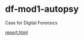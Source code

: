 # df-mod1-autopsy
Case for Digital Forensics

[report.html](https://github.com/user-attachments/files/22395176/report.html)
